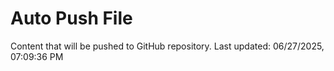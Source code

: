 # Auto Push File

Content that will be pushed to GitHub repository.
Last updated: 06/27/2025, 07:09:36 PM